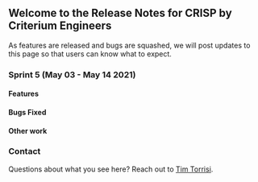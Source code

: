 ## Welcome to the Release Notes for CRISP by Criterium Engineers

As features are released and bugs are squashed, we will post updates to this page so that users can know what to expect.

### Sprint 5 (May 03 - May 14 2021)

#### Features

#### Bugs Fixed


#### Other work


### Contact

Questions about what you see here? Reach out to [Tim Torrisi](mailto:tim@clovehitchmanagement.com).
